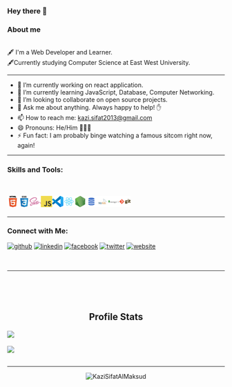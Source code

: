 ### Hey there 🤚
### About me

<br>
🖋 I'm a Web Developer and Learner.<br>
🖋Currently studying Computer Science at East West University.<br>
<hr/>

- 🔭 I’m currently working on react application. <br>
- 🌱 I’m currently learning JavaScript, Database, Computer Networking. <br>
- 👯 I’m looking to collaborate on open source projects. <br>
- 💬 Ask me about anything. Always happy to help! ✋ <br>
- 📫 How to reach me: kazi.sifat2013@gmail.com <br>
- 😄 Pronouns: He/Him 🙍🏻‍♂️ <br>
- ⚡ Fun fact: I am probably binge watching a famous sitcom right now, again! <br>

<hr/>

### Skills and Tools:

<br>
<br>


<img align="left" alt="HTML5" width="26px" src="https://raw.githubusercontent.com/github/explore/80688e429a7d4ef2fca1e82350fe8e3517d3494d/topics/html/html.png" />
<img align="left" alt="CSS3" width="26px" src="https://raw.githubusercontent.com/github/explore/80688e429a7d4ef2fca1e82350fe8e3517d3494d/topics/css/css.png" />
<img align="left" alt="Sass" width="26px" src="https://raw.githubusercontent.com/github/explore/80688e429a7d4ef2fca1e82350fe8e3517d3494d/topics/sass/sass.png" />
<img align="left" alt="JavaScript" width="26px" src="https://raw.githubusercontent.com/github/explore/80688e429a7d4ef2fca1e82350fe8e3517d3494d/topics/javascript/javascript.png" />
<img align="left" alt="Visual Studio Code" width="26px" src="https://raw.githubusercontent.com/github/explore/80688e429a7d4ef2fca1e82350fe8e3517d3494d/topics/visual-studio-code/visual-studio-code.png" />
<img align="left" alt="React" width="26px" src="https://raw.githubusercontent.com/github/explore/80688e429a7d4ef2fca1e82350fe8e3517d3494d/topics/react/react.png" />
<img align="left" alt="Node.js" width="26px" src="https://raw.githubusercontent.com/github/explore/80688e429a7d4ef2fca1e82350fe8e3517d3494d/topics/nodejs/nodejs.png" />
<img align="left" alt="SQL" width="26px" src="https://raw.githubusercontent.com/github/explore/80688e429a7d4ef2fca1e82350fe8e3517d3494d/topics/sql/sql.png" />
<img align="left" alt="MySQL" width="26px" src="https://raw.githubusercontent.com/github/explore/80688e429a7d4ef2fca1e82350fe8e3517d3494d/topics/mysql/mysql.png" />
<img align="left" alt="MongoDB" width="26px" src="https://raw.githubusercontent.com/github/explore/80688e429a7d4ef2fca1e82350fe8e3517d3494d/topics/mongodb/mongodb.png" />
<img align="left" alt="Git" width="26px" src="https://raw.githubusercontent.com/github/explore/80688e429a7d4ef2fca1e82350fe8e3517d3494d/topics/git/git.png" />


<br>
<br>
<hr/>

 ### Connect with Me: <br>
 
[<img src='https://cdn.jsdelivr.net/npm/simple-icons@3.0.1/icons/github.svg' alt='github' height='40'>](https://github.com/KaziSifatAlMaksud)  [<img src='https://cdn.jsdelivr.net/npm/simple-icons@3.0.1/icons/linkedin.svg' alt='linkedin' height='40'>](https://www.linkedin.com/in/kazi-sifat-al-maksud)  [<img src='https://cdn.jsdelivr.net/npm/simple-icons@3.0.1/icons/facebook.svg' alt='facebook' height='40'>](https://www.facebook.com/profile.php?id=100008690524341)  [<img src='https://cdn.jsdelivr.net/npm/simple-icons@3.0.1/icons/twitter.svg' alt='twitter' height='40'>](https://twitter.com/@maksud_sifat)  [<img src='https://cdn.jsdelivr.net/npm/simple-icons@3.0.1/icons/icloud.svg' alt='website' height='40'>](https://kazisifat.blogspot.com/)  
<br>
<br>
<hr/>
<br>
<br>
<br>
<h2 align="center">Profile Stats</h2>
  <img width="500" align="center" src="https://github-readme-stats.vercel.app/api?username=KaziSifatAlMaksud&count_private=true&show_icons=true&theme=dark">
        
 <br>
 <br>
 <img  align="center" width="500" src="https://github-readme-stats.vercel.app/api/top-langs/?username=KaziSifatAlMaksud&theme=dark&langs_count=6&layout=compact&hide=css">
  <br>
  <br>
<hr>
<p align="center"> <img src="https://komarev.com/ghpvc/?username=KaziSifatAlMaksud&label=Profile%20views&color=0e75b6&style=flat" alt="KaziSifatAlMaksud" /> </p>


